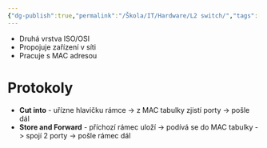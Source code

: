 ```yaml
---
{"dg-publish":true,"permalink":"/Škola/IT/Hardware/L2 switch/","tags":["Hardware","IT"],"created":"2023-12-14T19:19:36.463+01:00","updated":"2024-05-05T13:42:27.125+02:00"}
---
```


- Druhá vrstva ISO/OSI
- Propojuje zařízení v síti
- Pracuje s MAC adresou
# Protokoly
- **Cut into** - uřízne hlavičku rámce -> z MAC tabulky zjistí porty -> pošle dál
- **Store and Forward** - příchozí rámec uloží -> podívá se do MAC tabulky -> spojí 2 porty -> pošle rámec dál

